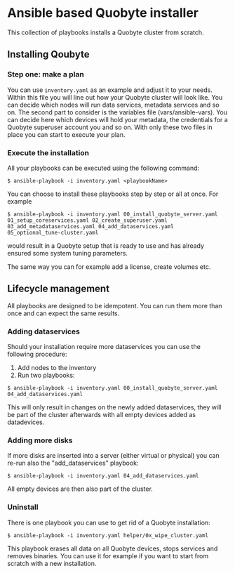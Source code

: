 # Ansible based Quobyte installer 

This collection of playbooks installs a Quobyte cluster from scratch. 

## Installing Qoubyte

### Step one: make a plan

You can use ``` inventory.yaml ``` as an example and adjust it to your needs. Within this file you will 
line out how your Quobyte cluster will look like.
You can decide which nodes will run data services, metadata services and so on.
The second part to consider is the variables file (vars/ansible-vars). 
You can decide here which devices will hold your metadata, the credentials for a Quobyte superuser account
you and so on.
With only these two files in place you can start to execute your plan.


### Execute the installation 

All your playbooks can be executed using the following command:

```
$ ansible-playbook -i inventory.yaml <playbookName>
```

You can choose to install these playbooks step by step or all at once. For example 

```
$ ansible-playbook -i inventory.yaml 00_install_quobyte_server.yaml 01_setup_coreservices.yaml 02_create_superuser.yaml 03_add_metadataservices.yaml 04_add_dataservices.yaml 05_optional_tune-cluster.yaml
```

would result in a Quobyte setup that is ready to use and has already ensured some system tuning parameters.

The same way you can for example add a license, create volumes etc.

## Lifecycle management

All playbooks are designed to be idempotent. You can run them more than once and can expect the same results.

### Adding dataservices

Should your installation require more dataservices you can use the following procedure:

1) Add nodes to the inventory
2) Run two playbooks:

```
$ ansible-playbook -i inventory.yaml 00_install_quobyte_server.yaml 04_add_dataservices.yaml  
```

This will only result in changes on the newly added dataservices, they will be part of the cluster afterwards with all empty devices added as datadevices.

### Adding more disks

If more disks are inserted into a server (either virtual or physical) you can re-run also the "add_dataservices" playbook:
```
$ ansible-playbook -i inventory.yaml 04_add_dataservices.yaml  
```

All empty devices are then also part of the cluster.

### Uninstall

There is one playbook you can use to get rid of a Quobyte installation:

```
$ ansible-playbook -i inventory.yaml helper/0x_wipe_cluster.yaml  
```

This playbook erases all data on all Quobyte devices, stops services and removes binaries.
You can use it for example if you want to start from scratch with a new installation.



